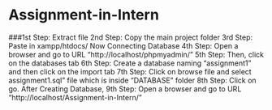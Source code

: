 # Assignment-in-Intern



###1st Step: Extract file
2nd Step: Copy the main project folder
3rd Step: Paste in xampp/htdocs/
      Now Connecting Database
4th Step: Open a browser and go to URL “http://localhost/phpmyadmin/”
5th Step: Then, click on the databases tab
6th Step: Create a database naming “assignment1” and then click on the import tab
7th Step: Click on browse file and select assignment1.sql” file which is inside “DATABASE” folder
8th Step: Click on go.
    After Creating Database,
9th Step: Open a browser and go to URL “http://localhost/Assignment-in-Intern/”
